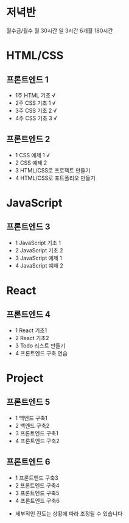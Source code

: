 # 저녁반
월수금/월수
월 30시간
일 3시간
6개월 180시간

# HTML/CSS
## 프론트엔드 1
- 1주 HTML 기초 √
- 2주 CSS 기초 1 √
- 3주 CSS 기초 2 √
- 4주 CSS 기초 3 √

## 프론트엔드 2
- 1 CSS 예제 1 √
- 2 CSS 예제 2
- 3 HTML/CSS로 프로젝트 만들기
- 4 HTML/CSS로 포트폴리오 만들기

# JavaScript
## 프론트엔드 3
- 1 JavaScript 기초 1
- 2 JavaScript 기초 2
- 3 JavaScript 예제 1
- 4 JavaScript 예제 2

# React 
## 프론트엔드 4
- 1 React 기초1
- 2 React 기초2
- 3 Todo 리스트 만들기 
- 4 프론트엔드 구축 연습

# Project
## 프론트엔드 5
- 1 백엔드 구축1
- 2 백엔드 구축2
- 3 프론트엔드 구축1
- 4 프론트엔드 구축2

## 프론트엔드 6
- 1 프론트엔드 구축3
- 2 프론트엔드 구축4
- 3 프론트엔드 구축5
- 4 프론트엔드 구축6

* 세부적인 진도는 상황에 따라 조정될 수 있습니다